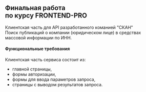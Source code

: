 ## Финальная работа  <br>  по курсу FRONTEND-PRO 

Клиентская часть для API разработанного команией "СКАН" <br>
Поиск публикаций о компании (юридическом лице) в средствах массовой информации по ИНН. 

#### Функциональные требования
Клиентская часть сервиса состоит из:
- главной страницы,
- формы авторизации,
- формы для ввода параметров запроса,
- страницы с выводом результатов запроса.

